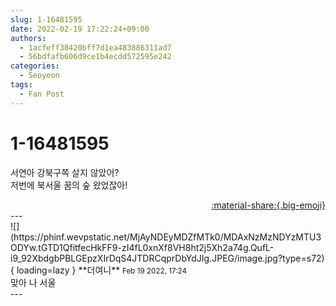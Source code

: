 ```yaml
---
slug: 1-16481595
date: 2022-02-19 17:22:24+09:00
authors:
  - 1acfeff38420bff7d1ea483886311ad7
  - 56bdfafb606d9ce1b4ecdd572595e242
categories:
  - Seoyeon
tags:
  - Fan Post
---
```


# 1-16481595

<div class="post-container" markdown="1">
<div class="content-container md-sidebar__scrollwrap" markdown="1">

서연아 강북구쪽 살지 않았어?<br>저번에 북서울 꿈의 숲 왔었잖아!

</div>
</div>

<div style="text-align: right;" markdown="1">
<a href="https://weverse.io/fromis9/fanpost/1-16481595" style="text-align: right;">:material-share:{.big-emoji}</a>
</div>
---

<div class="comments-container md-sidebar__scrollwrap" markdown="1">
<div class="comment" markdown="1">
<div class='id-container' markdown="1">
![](https://phinf.wevpstatic.net/MjAyNDEyMDZfMTk0/MDAxNzMzNDYzMTU3ODYw.tGTD1QfitfecHkFF9-zI4fL0xnXf8VH8ht2j5Xh2a74g.QufL-i9_92XbdgbPBLGEpzXIrDqS4JTDRCqprDbYdJIg.JPEG/image.jpg?type=s72){ loading=lazy }
**<span class="artist">더여니</span>** <small>Feb 19 2022, 17:24</small><br>
</div>
<div class='comment-body' markdown="1">
맞아 나 서울
</div>
</div>
</div>
---
